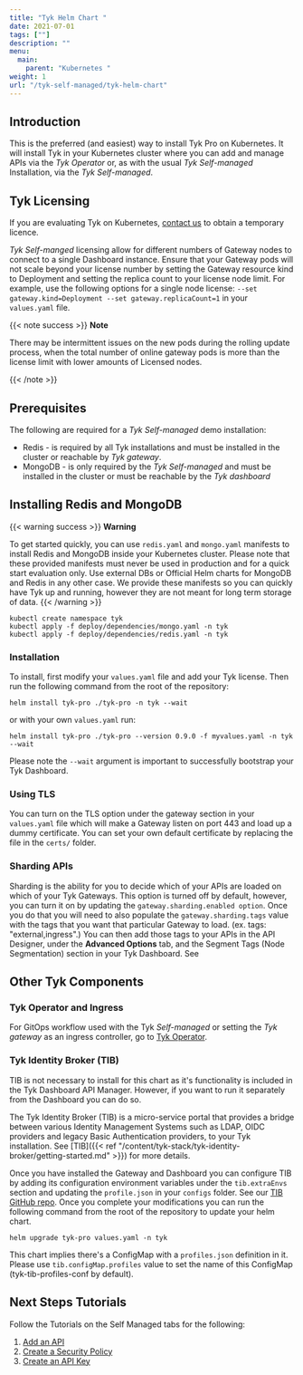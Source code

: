 ```yaml
---
title: "Tyk Helm Chart "
date: 2021-07-01
tags: [""]
description: ""
menu:
  main:
    parent: "Kubernetes "
weight: 1
url: "/tyk-self-managed/tyk-helm-chart"
---
```


## Introduction

This is the preferred (and easiest) way to install Tyk Pro on Kubernetes. 
It will install Tyk in your Kubernetes cluster where you can add and manage APIs via the *Tyk Operator* or, 
as with the usual *Tyk Self-managed* Installation, via the *Tyk Self-managed*.


## Tyk Licensing

If you are evaluating Tyk on Kubernetes, [contact us](https://tyk.io/about/contact/) to obtain a temporary licence.

*Tyk Self-manged* licensing allow for different numbers of Gateway nodes to connect to a single Dashboard instance. Ensure that your Gateway pods will not scale beyond your license number by setting the Gateway resource kind to Deployment and setting the replica count to your license node limit. For example, use the following options for a single node license: `--set gateway.kind=Deployment --set gateway.replicaCount=1` in your `values.yaml` file.

{{< note success >}}
**Note**  

There may be intermittent issues on the new pods during the rolling update process, when the total number of online gateway pods is more than the license limit with lower amounts of Licensed nodes.

{{< /note >}}

## Prerequisites

The following are required for a *Tyk Self-managed* demo installation:

 - Redis - is required by all Tyk installations and must be installed in the cluster or reachable by *Tyk gateway*.
 - MongoDB - is only required by the *Tyk Self-managed* and must be installed in the cluster or must be reachable by the *Tyk dashboard* 


## Installing Redis and MongoDB

{{< warning  success >}}
**Warning**

To get started quickly, you can use `redis.yaml` and `mongo.yaml` manifests to install Redis and MongoDB inside your Kubernetes cluster. Please note that these provided manifests must never be used in production and for a quick start evaluation only. Use external DBs or Official Helm charts for MongoDB and Redis in any other case. We provide these manifests so you can quickly have Tyk up and running, however they are not meant for long term storage of data.
{{< /warning >}}

```{copy.Wrapper}
kubectl create namespace tyk
kubectl apply -f deploy/dependencies/mongo.yaml -n tyk
kubectl apply -f deploy/dependencies/redis.yaml -n tyk
```

### Installation

To install, first modify your `values.yaml` file and add your Tyk license. Then run the following command from the root of the repository:

```{copy.Wrapper}
helm install tyk-pro ./tyk-pro -n tyk --wait
```

or with your own `values.yaml` run:

```{copy.Wrapper}
helm install tyk-pro ./tyk-pro --version 0.9.0 -f myvalues.yaml -n tyk --wait
```
Please note the `--wait` argument is important to successfully bootstrap your Tyk Dashboard.


### Using TLS

You can turn on the TLS option under the gateway section in your `values.yaml` file which will make a Gateway listen on port 443 and load up a dummy certificate. You can set your own default certificate by replacing the file in the `certs/` folder.

### Sharding APIs

Sharding is the ability for you to decide which of your APIs are loaded on which of your Tyk Gateways. This option is turned off by default, however, you can turn it on by updating the `gateway.sharding.enabled option`. Once you do that you will need to also populate the `gateway.sharding.tags` value with the tags that you want that particular Gateway to load. (ex. tags: "external,ingress".) You can then add those tags to your APIs in the API Designer, under the **Advanced Options** tab, and the Segment Tags (Node Segmentation) section in your Tyk Dashboard. See 




## Other Tyk Components

### Tyk Operator and Ingress 

For GitOps workflow used with the Tyk *Self-managed* or setting the *Tyk gateway* as an ingress controller, 
go to [Tyk Operator](/tyk-on-prem/kubernetes-ingress/). 


### Tyk Identity Broker (TIB)

TIB is not necessary to install for this chart as it's functionality is included in the Tyk Dashboard API Manager. However, if you want to run it separately from the Dashboard you can do so.

The Tyk Identity Broker (TIB) is a micro-service portal that provides a bridge between various Identity Management Systems such as LDAP, OIDC providers and legacy Basic Authentication providers, to your Tyk installation. 
See [TIB]({{< ref "/content/tyk-stack/tyk-identity-broker/getting-started.md" >}}) for more details.

Once you have installed the Gateway and Dashboard you can configure TIB by adding its configuration environment variables under the `tib.extraEnvs` section and updating the `profile.json` in your `configs` folder. 
See our [TIB GitHub repo](https://github.com/TykTechnologies/tyk-identity-broker#how-to-configure-tib). 
Once you complete your modifications you can run the following command from the root of the repository to update your helm chart.

```{copy.Wrapper}
helm upgrade tyk-pro values.yaml -n tyk
```

This chart implies there's a ConfigMap with a `profiles.json` definition in it. Please use `tib.configMap.profiles` value to set the name of this ConfigMap (tyk-tib-profiles-conf by default).


## Next Steps Tutorials

Follow the Tutorials on the Self Managed tabs for the following:

1. [Add an API](/docs/getting-started/tutorials/create-api/)
2. [Create a Security Policy](/docs/getting-started/tutorials/create-security-policy/)
3. [Create an API Key](/docs/getting-started/tutorials/create-api-key/)
